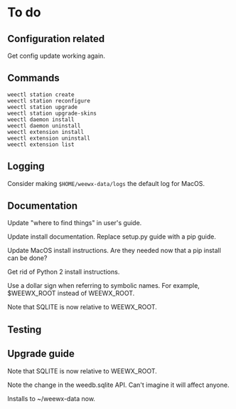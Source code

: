 # To do


## Configuration related

Get config update working again. 

## Commands
```
weectl station create
weectl station reconfigure
weectl station upgrade
weectl station upgrade-skins
weectl daemon install
weectl daemon uninstall
weectl extension install
weectl extension uninstall
weectl extension list
```

## Logging

Consider making `$HOME/weewx-data/logs` the default log for MacOS.


## Documentation

Update "where to find things" in user's guide.

Update install documentation. Replace setup.py guide with a pip guide.

Update MacOS install instructions. Are they needed now that a pip install can be done?

Get rid of Python 2 install instructions.

Use a dollar sign when referring to symbolic names. For example, $WEEWX_ROOT instead of WEEWX_ROOT.

Note that SQLITE is now relative to WEEWX_ROOT.

## Testing


## Upgrade guide

Note that SQLITE is now relative to WEEWX_ROOT.

Note the change in the weedb.sqlite API. Can't imagine it will affect anyone.

Installs to ~/weewx-data now.
